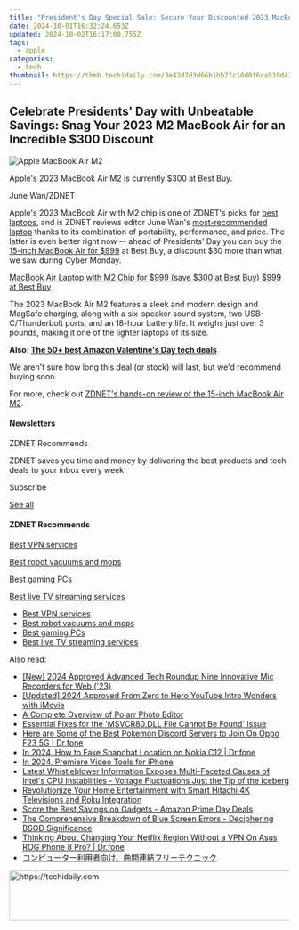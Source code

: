 ```yaml
---
title: "President's Day Special Sale: Secure Your Discounted 2023 MacBook Air for $300 Less | ZDNET Deals"
date: 2024-10-01T16:32:24.653Z
updated: 2024-10-02T16:17:00.755Z
tags:
  - apple
categories:
  - tech
thumbnail: https://thmb.techidaily.com/3e42d7d3d66b1bb7fc10d0f6ca519d43c3162c70fd1186bee34b5c05700af6e2.jpg
---
```


## Celebrate Presidents' Day with Unbeatable Savings: Snag Your 2023 M2 MacBook Air for an Incredible $300 Discount

![Apple MacBook Air M2](https://www.zdnet.com/a/img/resize/eaded57df6eda2633d2d09cf59350eb1bafbe110/2023/07/06/b9a88544-8ac8-4cf9-996e-9b37415f85c3/macbook-air-15-inch-hero.jpg?auto=webp&width=1280)

Apple's 2023 MacBook Air M2 is currently $300 at Best Buy. 

June Wan/ZDNET

Apple's 2023 MacBook Air with M2 chip is one of ZDNET's picks for [best laptops](https://www.zdnet.com/article/best-laptop/), and is ZDNET reviews editor June Wan's [most-recommended laptop](https://www.zdnet.com/article/i-cant-recommend-the-15-inch-macbook-air-enough-even-if-its-not-for-me/) thanks to its combination of portability, performance, and price. The latter is even better right now -- ahead of Presidents' Day you can buy the [15-inch MacBook Air for $999](https://shop-links.co/link/?url=https%3A%2F%2Fwww.bestbuy.com%2Fsite%2Fapple-macbook-air-15-laptop-m2-chip-8gb-memory-256gb-ssd-latest-model-midnight%2F6534606.p%3F&publisher_slug=itechdaily19598&exclusive=1) at Best Buy, a discount $30 more than what we saw during Cyber Monday. 

[MacBook Air Laptop with M2 Chip for $999 (save $300 at Best Buy) $999 at Best Buy](https://shop-links.co/link/?url=https%3A%2F%2Fwww.bestbuy.com%2Fsite%2Fapple-macbook-air-15-laptop-m2-chip-8gb-memory-256gb-ssd-latest-model-midnight%2F6534606.p%3F&publisher_slug=itechdaily19598&exclusive=1)

The 2023 MacBook Air M2 features a sleek and modern design and MagSafe charging, along with a six-speaker sound system, two USB-C/Thunderbolt ports, and an 18-hour battery life. It weighs just over 3 pounds, making it one of the lighter laptops of its size. 

**Also: [The 50+ best Amazon Valentine's Day tech deals](https://www.zdnet.com/home-and-office/best-amazon-deals-valentines-day-sale/)**

We aren't sure how long this deal (or stock) will last, but we'd recommend buying soon. 

For more, check out [ZDNET's hands-on review of the 15-inch MacBook Air M2](https://www.zdnet.com/article/i-cant-recommend-the-15-inch-macbook-air-enough-even-if-its-not-for-me/).

#### Newsletters

ZDNET Recommends

ZDNET saves you time and money by delivering the best products and tech deals to your inbox every week.

 Subscribe

[See all](https://www.zdnet.com/newsletters/)

#### **ZDNET** Recommends

[Best VPN services](https://www.zdnet.com/article/best-vpn/ "Best VPN services")

[Best robot vacuums and mops](https://www.zdnet.com/article/best-robot-vacuum-mop/ "Best robot vacuums and mops")

[Best gaming PCs](https://www.zdnet.com/article/best-gaming-pc/ "Best gaming PCs")

[Best live TV streaming services](https://www.zdnet.com/article/best-live-tv-streaming-service/ "Best live TV streaming services")

* [Best VPN services](https://www.zdnet.com/article/best-vpn/ "Best VPN services")
* [Best robot vacuums and mops](https://www.zdnet.com/article/best-robot-vacuum-mop/ "Best robot vacuums and mops")
* [Best gaming PCs](https://www.zdnet.com/article/best-gaming-pc/ "Best gaming PCs")
* [Best live TV streaming services](https://www.zdnet.com/article/best-live-tv-streaming-service/ "Best live TV streaming services")

<ins class="adsbygoogle"
     style="display:block"
     data-ad-format="autorelaxed"
     data-ad-client="ca-pub-7571918770474297"
     data-ad-slot="1223367746"></ins>

<ins class="adsbygoogle"
     style="display:block"
     data-ad-client="ca-pub-7571918770474297"
     data-ad-slot="8358498916"
     data-ad-format="auto"
     data-full-width-responsive="true"></ins>

<span class="atpl-alsoreadstyle">Also read:</span>
<div><ul>
<li><a href="https://video-capture.techidaily.com/new-2024-approved-advanced-tech-roundup-nine-innovative-mic-recorders-for-web-23/"><u>[New] 2024 Approved Advanced Tech Roundup Nine Innovative Mic Recorders for Web ('23)</u></a></li>
<li><a href="https://eaxpv-info.techidaily.com/updated-2024-approved-from-zero-to-hero-youtube-intro-wonders-with-imovie/"><u>[Updated] 2024 Approved From Zero to Hero YouTube Intro Wonders with iMovie</u></a></li>
<li><a href="https://extra-tips.techidaily.com/a-complete-overview-of-polarr-photo-editor/"><u>A Complete Overview of Polarr Photo Editor</u></a></li>
<li><a href="https://tech-recovery.techidaily.com/essential-fixes-for-the-msvcr80dll-file-cannot-be-found-issue/"><u>Essential Fixes for the 'MSVCR80.DLL File Cannot Be Found' Issue</u></a></li>
<li><a href="https://android-pokemon-go.techidaily.com/here-are-some-of-the-best-pokemon-discord-servers-to-join-on-oppo-f23-5g-drfone-by-drfone-virtual-android/"><u>Here are Some of the Best Pokemon Discord Servers to Join On Oppo F23 5G | Dr.fone</u></a></li>
<li><a href="https://location-social.techidaily.com/in-2024-how-to-fake-snapchat-location-on-nokia-c12-drfone-by-drfone-virtual-android/"><u>In 2024, How to Fake Snapchat Location on Nokia C12 | Dr.fone</u></a></li>
<li><a href="https://extra-guidance.techidaily.com/in-2024-premiere-video-tools-for-iphone/"><u>In 2024, Premiere Video Tools for iPhone</u></a></li>
<li><a href="https://hardware-updates.techidaily.com/latest-whistleblower-information-exposes-multi-faceted-causes-of-intels-cpu-instabilities-voltage-fluctuations-just-the-tip-of-the-iceberg/"><u>Latest Whistleblower Information Exposes Multi-Faceted Causes of Intel's CPU Instabilities - Voltage Fluctuations Just the Tip of the Iceberg</u></a></li>
<li><a href="https://tech-recovery.techidaily.com/revolutionize-your-home-entertainment-with-smart-hitachi-4k-televisions-and-roku-integration/"><u>Revolutionize Your Home Entertainment with Smart Hitachi 4K Televisions and Roku Integration</u></a></li>
<li><a href="https://tech-recovery.techidaily.com/score-the-best-savings-on-gadgets-amazon-prime-day-deals/"><u>Score the Best Savings on Gadgets - Amazon Prime Day Deals</u></a></li>
<li><a href="https://tech-recovery.techidaily.com/the-comprehensive-breakdown-of-blue-screen-errors-deciphering-bsod-significance/"><u>The Comprehensive Breakdown of Blue Screen Errors - Deciphering BSOD Significance</u></a></li>
<li><a href="https://fake-location.techidaily.com/thinking-about-changing-your-netflix-region-without-a-vpn-on-asus-rog-phone-8-pro-drfone-by-drfone-virtual-android/"><u>Thinking About Changing Your Netflix Region Without a VPN On Asus ROG Phone 8 Pro? | Dr.fone</u></a></li>
<li><a href="https://video-capture.techidaily.com/44kz44oz44ou44ol44o844k44o85yip55so6icf5zcr44gr44cb5puy6zat6ycj57wq44ov44oq44o844og44kv44ol44od44kv/"><u>コンピューター利用者向け、曲間連結フリーテクニック</u></a></li>
</ul></div>

<!-- affiliate ads begin -->
<a href="https://appsumo.8odi.net/c/5597632/2043618/7443" target="_top" id="2043618">
  <img src="//a.impactradius-go.com/display-ad/7443-2043618" border="0" alt="https://techidaily.com" width="728" height="90"/>
</a>
<img height="0" width="0" src="https://appsumo.8odi.net/i/5597632/2043618/7443" style="position:absolute;visibility:hidden;" border="0" />
<!-- affiliate ads end -->

